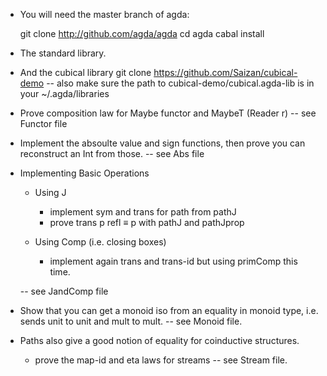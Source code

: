 - You will need the master branch of agda:

   git clone http://github.com/agda/agda
   cd agda
   cabal install

- The standard library.

- And the cubical library
   git clone https://github.com/Saizan/cubical-demo
   -- also make sure the path to cubical-demo/cubical.agda-lib is in your ~/.agda/libraries



- Prove composition law for Maybe functor and MaybeT (Reader r)
  -- see Functor file

- Implement the absoulte value and sign functions, then prove you can
  reconstruct an Int from those.
  -- see Abs file

- Implementing Basic Operations

  - Using J
    - implement sym and trans for path from pathJ
    - prove trans p refl ≡ p with pathJ and pathJprop

  - Using Comp (i.e. closing boxes)
    - implement again trans and trans-id but using primComp this time.

  -- see JandComp file

- Show that you can get a monoid iso from an equality in monoid type,
     i.e. sends unit to unit and mult to mult.
  -- see Monoid file.

- Paths also give a good notion of equality for coinductive structures.
  - prove the map-id and eta laws for streams
  -- see Stream file.